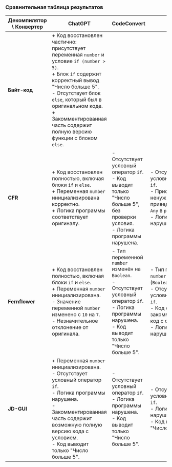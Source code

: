 ### Сравнительная таблица результатов

| **Декомпилятор \ Конвертер** | **ChatGPT**                                                                                                                                                                                                                                                                                        | **CodeConvert**                                                                                                                                                                              | **J2K**                                                                                                                                                                                                                             |
|------------------------------|----------------------------------------------------------------------------------------------------------------------------------------------------------------------------------------------------------------------------------------------------------------------------------------------------|----------------------------------------------------------------------------------------------------------------------------------------------------------------------------------------------|-------------------------------------------------------------------------------------------------------------------------------------------------------------------------------------------------------------------------------------|
| **Байт-код**                 | + Код восстановлен частично: присутствует переменная `number` и условие `if (number > 5)`.<br>+ Блок `if` содержит корректный вывод "Число больше 5".<br>- Отсутствует блок `else`, который был в оригинальном коде.<br>+ Закомментированная часть содержит полную версию функции с блоком `else`. |                                                                                                                                                                                              |                                                                                                                                                                                                                                     |
| **CFR**                      | + Код восстановлен полностью, включая блоки `if` и `else`.<br>+ Переменная `number` инициализирована корректно.<br>+ Логика программы соответствует оригиналу.                                                                                                                                     | - Отсутствует условный оператор `if`.<br>- Код выводит только "Число больше 5", без проверки условия.<br>- Логика программы нарушена.                                                        | - Отсутствует условный оператор `if`.<br>- Присутствует ненужное приведение к типу `Any` в `println`.<br>- Логика программы нарушена.                                                                                               |
| **Fernflower**               | + Код восстановлен полностью, включая блоки `if` и `else`.<br>+ Переменная `number` инициализирована.<br>- Значение переменной `number` изменено с `10` на `7`.<br>- Незначительное отклонение от оригинала.                                                                                       | - Тип переменной `number` изменён на `Boolean`.<br>- Отсутствует условный оператор `if`.<br>- Логика программы нарушена.<br>- Код выводит только "Число больше 5".                           | - Тип переменной `number` неверный (`Boolean` вместо `Int`).<br>- Отсутствует условный оператор `if`.<br>- Код содержит закомментированный код с ошибкой.<br>- Логика программы нарушена.                                          |
| **JD-GUI**                   | + Переменная `number` инициализирована.<br>- Отсутствует условный оператор `if`.<br>- Логика программы нарушена.<br>- Закомментированная часть содержит возможную полную версию кода с условием.<br>- Код выводит только "Число больше 5".                                                         | - Отсутствует условный оператор `if`.<br>- Логика программы нарушена.<br>- Код выводит только "Число больше 5".                                                                              | - Отсутствует условный оператор `if`.<br>- Логика программы нарушена.<br>- Код выводит только "Число больше 5".                                                                                                                    |